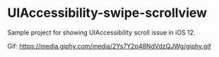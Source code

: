 # UIAccessibility-swipe-scrollview
Sample project for showing UIAccessibility scroll issue in iOS 12. 


Gif:
https://media.giphy.com/media/2Ys7Y2p48NdVdzQJWg/giphy.gif

